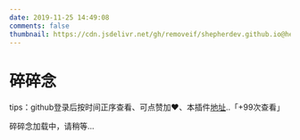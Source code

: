 ```yaml
---
date: 2019-11-25 14:49:08
comments: false
thumbnail: https://cdn.jsdelivr.net/gh/removeif/shepherdev.github.io@hexo/static/img/2019/20191212124903.png
---
```

<div class = "text-center"><h1>碎碎念</h1></div><div class = "text-tips">

tips：github登录后按时间正序查看、可点赞加❤️、本插件[地址](https://github.com/removeif/gitalk)..<span id="busuanzi_container_page_pv">「<span id="busuanzi_value_page_pv">+99</span>次查看」</span></div>
<div id="comment-container1"><div class="text-tips">碎碎念加载中，请稍等...</div></div>
<link rel="stylesheet" href="https://cdnjs.loli.net/ajax/libs/gitalk/1.6.0/gitalk.css"/>
<script>
    $.getScript("/js/gitalk_self.min.js", function () {
        var gitalk = new Gitalk({
            clientID: '46a9f3481b46ea0129d8',
            clientSecret: '79c7c9cb847e141757d7864453bcbf89f0655b24',
            id: '666666',
            repo: 'issue_database',
            owner: 'removeif',
            admin: "removeif",
            createIssueManually: true,
            distractionFreeMode: false
        });
        gitalk.render('comment-container1');
    });
</script>